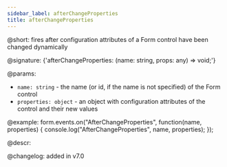```yaml
---
sidebar_label: afterChangeProperties
title: afterChangeProperties
---          
```


@short: fires after configuration attributes of a Form control have been changed dynamically

@signature: {'afterChangeProperties: (name: string, props: any) => void;'}

@params:
- `name: string` - the name (or id, if the name is not specified) of the Form control
- `properties: object` - an object with configuration attributes of the control and their new values

@example:
form.events.on("AfterChangeProperties", function(name, properties) {
    console.log("AfterChangeProperties", name,  properties);
});

@descr:

@changelog: added in v7.0

[comment]: # (@relatedapi: form/api/form_setproperties_method.md)
